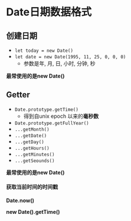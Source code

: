 # Date日期数据格式

## 创建日期

- `let today = new Date()`
- `let date = new Date(1995, 11, 25, 0, 0, 0)`
  - 参数是年, 月, 日, 小时, 分钟, 秒

**最常使用的是new Date()**





## Getter

- `Date.prototype.getTime()`
  - 得到自unix epoch 以来的**毫秒数**
- `Date.prototype.getFullYear()`
- `...getMonth()`
- `...getDate()`
- `...getDay()`
- `...getHours()`
- `...getMinutes()`
- `...getSeounds()`

**最常使用的是new Date()**





#### 获取当前时间的时间戳

**Date.now()**

**new Date().getTime()**